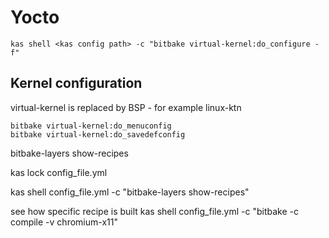 # Yocto
```
kas shell <kas config path> -c "bitbake virtual-kernel:do_configure -f"
```


## Kernel configuration

virtual-kernel is replaced by BSP - for example linux-ktn

```
bitbake virtual-kernel:do_menuconfig
bitbake virtual-kernel:do_savedefconfig
```


bitbake-layers show-recipes


kas lock config_file.yml


kas shell config_file.yml -c "bitbake-layers show-recipes"

see how specific recipe is built
kas shell config_file.yml  -c "bitbake -c compile -v chromium-x11"
